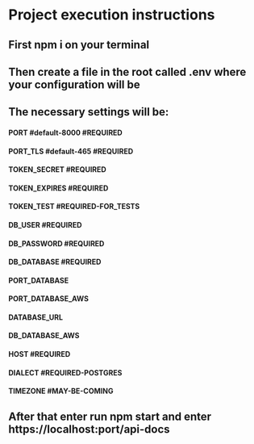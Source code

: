 #  Project execution instructions

## First npm i on your terminal

## Then create a file in the root called .env where your configuration will be

## The necessary settings will be:
#### PORT  #default-8000  #REQUIRED
#### PORT_TLS  #default-465  #REQUIRED
#### TOKEN_SECRET  #REQUIRED
#### TOKEN_EXPIRES  #REQUIRED
#### TOKEN_TEST  #REQUIRED-FOR_TESTS
#### DB_USER    #REQUIRED
#### DB_PASSWORD    #REQUIRED
#### DB_DATABASE    #REQUIRED
#### PORT_DATABASE
#### PORT_DATABASE_AWS
#### DATABASE_URL
#### DB_DATABASE_AWS
#### HOST    #REQUIRED
#### DIALECT    #REQUIRED-POSTGRES
#### TIMEZONE    #MAY-BE-COMING

## After that enter run npm start and enter https://localhost:port/api-docs